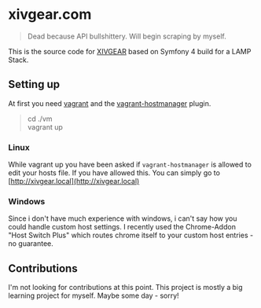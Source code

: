 # xivgear.com
> Dead because API bullshittery. Will begin scraping by myself.

This is the source code for [XIVGEAR](https://xivgear.com) based on Symfony 4 build for a LAMP Stack.

## Setting up
At first you need [vagrant](https://www.vagrantup.com) and the [vagrant-hostmanager](https://github.com/devopsgroup-io/vagrant-hostmanager) plugin.
> cd ./vm  
> vagrant up

### Linux
While vagrant up you have been asked if `vagrant-hostmanager` is allowed to edit your hosts file. If you have allowed this. You can simply go to [http://xivgear.local](http://xivgear.local)

### Windows
Since i don't have much experience with windows, i can't say how you could handle custom host settings. I recently used the Chrome-Addon "Host Switch Plus" which routes chrome itself to your custom host entries - no guarantee.

## Contributions
I'm not looking for contributions at this point. This project is mostly a big learning project for myself. Maybe some day - sorry!
